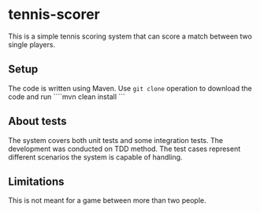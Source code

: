 # tennis-scorer
This is a simple tennis scoring system that can score a match between two single players.

## Setup

The code is written using Maven. Use ```git clone``` operation to download the code and run ````mvn clean install ``` 

## About tests

The system covers both unit tests and some integration tests. The development was conducted on TDD method. The test cases represent different scenarios the system is capable of handling.

## Limitations
This is not meant for a game between more than two people.
